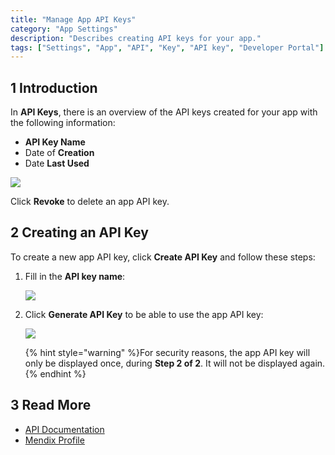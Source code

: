 ```yaml
---
title: "Manage App API Keys"
category: "App Settings"
description: "Describes creating API keys for your app."
tags: ["Settings", "App", "API", "Key", "API key", "Developer Portal"]
---
```


## 1 Introduction

In **API Keys**, there is an overview of the API keys created for your app with the following information:

*   **API Key Name**
*   Date of **Creation**
*   Date **Last Used**

![](attachments/keys.png)


Click **Revoke** to delete an app API key.

## 2 Creating an API Key

To create a new app API key, click **Create API Key**  and follow these steps:

1.  Fill in the **API key name**:

	![](attachments/create-key-1.png)
	
2.  Click **Generate API Key** to be able to use the app API key:

	![](attachments/create-key-2.png)

	{% hint style="warning" %}For security reasons, the app API key will only be displayed once, during **Step 2 of 2**. It will not be displayed again.
	{% endhint %}

## 3 Read More

* [API Documentation](/apidocs-mxsdk/apidocs)
* [Mendix Profile](../mendix-profile/index)
